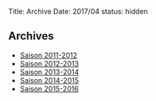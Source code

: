 Title: Archive
Date: 2017/04
status: hidden


<!-- Le titre Archives avec un S rentre en conflit avec la page archives.html automatiquement générée par Pelican. J'ai donc renommé cette page archive sans S -->

## Archives

- [Saison 2011-2012](http://balsamine.be/index.php/Archives/Saison2011-2012)
- [Saison 2012-2013](http://balsamine.be/index.php/Archives/Saison2012-2013)
- [Saison 2013-2014](http://balsamine.be/index.php/Archives/Saison2013-2014)
- [Saison 2014-2015](http://balsamine.be/index.php/Archives/Saison2014-2015)
- [Saison 2015-2016](http://balsamine.be/index.php/Archives/Saison2015-2016)
